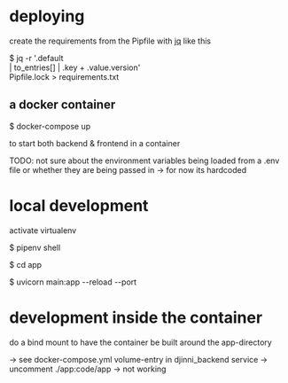 # deploying

create the requirements from the Pipfile with [jq](https://stedolan.github.io/jq/) like this

$ jq -r '.default  
 | to_entries[]
| .key + .value.version' \
 Pipfile.lock > requirements.txt

## a docker container

$ docker-compose up

to start both backend & frontend in a container

TODO: not sure about the environment variables being loaded from a .env file or whether they are being passed in -> for now its hardcoded

# local development

activate virtualenv

$ pipenv shell

$ cd app

$ uvicorn main:app --reload --port

# development inside the container

do a bind mount to have the container be built around the app-directory

-> see docker-compose.yml volume-entry in djinni_backend service -> uncomment ./app:code/app -> not working
